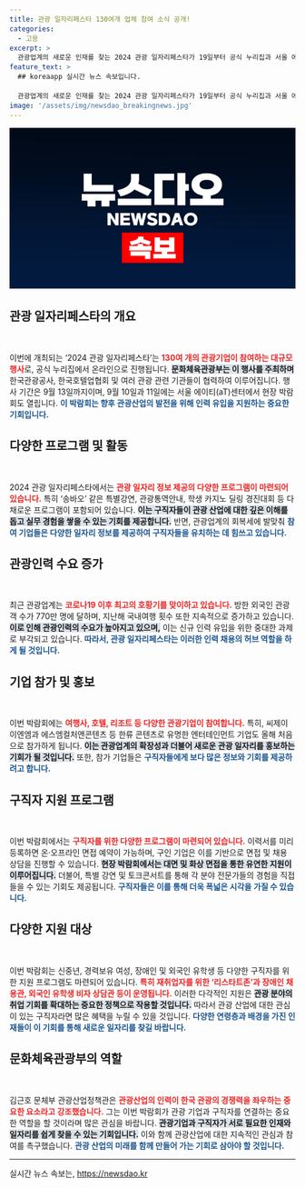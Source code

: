 ```yaml
---
title: 관광 일자리페스타 130여개 업체 참여 소식 공개!
categories:
  - 고용
excerpt: >
  관광업계의 새로운 인재를 찾는 2024 관광 일자리페스타가 19일부터 공식 누리집과 서울 에이티센터에서 개최된다. 130여 개 기업이 참여하며, 다양한 프로그램과 특별강연이 준비되어 있어 구직자들에게 최고의 기회를 제공한다.
feature_text: >
  ## koreaapp 실시간 뉴스 속보입니다.

  관광업계의 새로운 인재를 찾는 2024 관광 일자리페스타가 19일부터 공식 누리집과 서울 에이티센터에서 개최된다. 130여 개 기업이 참여하며, 다양한 프로그램과 특별강연이 준비되어 있어 구직자들에게 최고의 기회를 제공한다.
image: '/assets/img/newsdao_breakingnews.jpg'
---
```


<p><img src="/assets/img/newsdao_breakingnews.jpg" alt="koreaapp 속보" /></p>

<h2 data-ke-size="size26">관광 일자리페스타의 개요</h2>

<p data-ke-size="size16">&nbsp;</p>

<p>이번에 개최되는 ‘2024 관광 일자리페스타’는 <b><span style="color: #ee2323;">130여 개의 관광기업이 참여하는 대규모 행사</span></b>로, 공식 누리집에서 온라인으로 진행됩니다. <b><span style="background-color: #21538527;">문화체육관광부는 이 행사를 주최하며</span></b> 한국관광공사, 한국호텔업협회 및 여러 관광 관련 기관들이 협력하여 이루어집니다. 행사 기간은 9월 13일까지이며, 9월 10일과 11일에는 서울 에이티(aT)센터에서 현장 박람회도 열립니다. <b><span style="color: #1a5490;">이 박람회는 향후 관광산업의 발전을 위해 인력 유입을 지원하는 중요한 기회입니다.</span></b></p>

<h2 data-ke-size="size26">다양한 프로그램 및 활동</h2>

<p data-ke-size="size16">&nbsp;</p>

<p>2024 관광 일자리페스타에서는 <b><span style="color: #ee2323;">관광 일자리 정보 제공의 다양한 프로그램이 마련되어 있습니다.</span></b> 특히 ‘송바오’ 같은 특별강연, 관광통역안내, 학생 카지노 딜링 경진대회 등 다채로운 프로그램이 포함되어 있습니다. <b><span style="background-color: #21538527;">이는 구직자들이 관광 산업에 대한 깊은 이해를 돕고 실무 경험을 쌓을 수 있는 기회를 제공합니다.</span></b> 반면, 관광업계의 회복세에 발맞춰 <b><span style="color: #1a5490;">참여 기업들은 다양한 일자리 정보를 제공하여 구직자들을 유치하는 데 힘쓰고 있습니다.</span></b></p>

<h2 data-ke-size="size26">관광인력 수요 증가</h2>

<p data-ke-size="size16">&nbsp;</p>

<p>최근 관광업계는 <b><span style="color: #ee2323;">코로나19 이후 최고의 호황기를 맞이하고 있습니다.</span></b> 방한 외국인 관광객 수가 770만 명에 달하며, 지난해 국내여행 횟수 또한 지속적으로 증가하고 있습니다. <b><span style="background-color: #21538527;">이로 인해 관광인력의 수요가 높아지고 있으며,</span></b> 이는 신규 인력 유입을 위한 중대한 과제로 부각되고 있습니다. <b><span style="color: #1a5490;">따라서, 관광 일자리페스타는 이러한 인력 채용의 허브 역할을 하게 될 것입니다.</span></b></p>

<h2 data-ke-size="size26">기업 참가 및 홍보</h2>

<p data-ke-size="size16">&nbsp;</p>

<p>이번 박람회에는 <b><span style="color: #ee2323;">여행사, 호텔, 리조트 등 다양한 관광기업이 참여합니다.</span></b> 특히, 씨제이 이엔엠과 에스엠컬처앤콘텐츠 등 한류 콘텐츠로 유명한 엔터테인먼트 기업도 올해 처음으로 참가하게 됩니다. <b><span style="background-color: #21538527;">이는 관광업계의 확장성과 더불어 새로운 관광 일자리를 홍보하는 기회가 될 것입니다.</span></b> 또한, 참가 기업들은 <b><span style="color: #1a5490;">구직자들에게 보다 많은 정보와 기회를 제공하려고 합니다.</span></b></p>

<h2 data-ke-size="size26">구직자 지원 프로그램</h2>

<p data-ke-size="size16">&nbsp;</p>

<p>이번 박람회에서는 <b><span style="color: #ee2323;">구직자를 위한 다양한 프로그램이 마련되어 있습니다.</span></b> 이력서를 미리 등록하면 온·오프라인 면접 예약이 가능하며, 구인 기업은 이를 기반으로 면접 및 채용 상담을 진행할 수 있습니다. <b><span style="background-color: #21538527;">현장 박람회에서는 대면 및 화상 면접을 통한 유연한 지원이 이루어집니다.</span></b> 더불어, 특별 강연 및 토크콘서트를 통해 각 분야 전문가들의 경험을 직접 들을 수 있는 기회도 제공됩니다. <b><span style="color: #1a5490;">구직자들은 이를 통해 더욱 폭넓은 시각을 가질 수 있습니다.</span></b></p>

<h2 data-ke-size="size26">다양한 지원 대상</h2>

<p data-ke-size="size16">&nbsp;</p>

<p>이번 박람회는 신중년, 경력보유 여성, 장애인 및 외국인 유학생 등 다양한 구직자를 위한 지원 프로그램도 마련되어 있습니다. <b><span style="color: #ee2323;">특히 재취업자를 위한 ‘리스타트존’과 장애인 채용관, 외국인 유학생 비자 상담관 등이 운영됩니다.</span></b> 이러한 다각적인 지원은 <b><span style="background-color: #21538527;">관광 분야의 취업 기회를 확대하는 중요한 정책으로 작용할 것입니다.</span></b> 따라서 관광 산업에 대한 관심이 있는 구직자라면 많은 혜택을 누릴 수 있을 것입니다. <b><span style="color: #1a5490;">다양한 연령층과 배경을 가진 인재들이 이 기회를 통해 새로운 일자리를 찾길 바랍니다.</span></b></p>

<h2 data-ke-size="size26">문화체육관광부의 역할</h2>

<p data-ke-size="size16">&nbsp;</p>

<p>김근호 문체부 관광산업정책관은 <b><span style="color: #ee2323;">관광산업의 인력이 한국 관광의 경쟁력을 좌우하는 중요한 요소라고 강조했습니다.</span></b> 그는 이번 박람회가 관광 기업과 구직자를 연결하는 중요한 역할을 할 것이라며 많은 관심을 바랍니다. <b><span style="background-color: #21538527;">관광기업과 구직자가 서로 필요한 인재와 일자리를 쉽게 찾을 수 있는 기회입니다.</span></b> 이와 함께 관광산업에 대한 지속적인 관심과 참여를 촉구했습니다. <b><span style="color: #1a5490;">관광 산업의 미래를 함께 만들어 가는 기회로 삼아야 할 것입니다.</span></b></p>

<hr>

<p data-ke-size="size16"></p>
실시간 뉴스 속보는, <a href="https://newsdao.kr" rel="dofollow">https://newsdao.kr</a>


